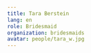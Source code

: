 ```yaml
---
title: Tara Berstein
lang: en
role: Bridesmaid
organization: bridesmaids
avatar: people/tara_w.jpg
---
```

